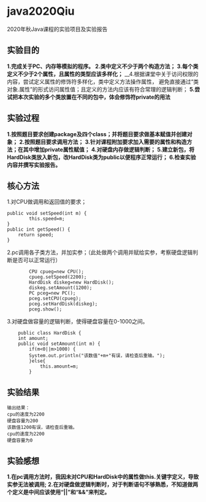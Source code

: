 # java2020Qiu
2020年秋Java课程的实验项目及实验报告

## 实验目的
__1.完成关于PC、内存等模拟的程序。__
__2.类中定义不少于两个构造方法；__
__3.每个类定义不少于2个属性，且属性的类型应该多样化；__
__4.根据课堂中关于访问权限的内容，尝试定义属性的修饰符多样化，类中定义方法操作属性，
避免直接通过“类对象.属性”的形式访问属性值；且定义的方法内应该有符合常理的逻辑判断；
__5.尝试把本次实验的多个类放置在不同的包中，体会修饰符private的用法__

## 实验过程
__1.按照题目要求创建package及四个class；并将题目要求做基本赋值并创建对象；__
__2.按照题目要求调用方法；__
__3.针对课程附加要求加入需要的属性和构造方法；在其中增加private属性赋值；__
__4.对硬盘内存做逻辑判断；__
__5.建立新包，将HardDisk类放入新包，改HardDisk类为public以便程序正常运行；__
__6.检查实验内容并撰写实验报告。__

## 核心方法
1.对CPU做调用和返回值的要求；
```
public void setSpeed(int m) {
    	this.speed=m;
}
public int getSpeed() {
	return speed;  	
}
```

2.pc调用各子类方法，并加实参；（此处做两个调用并赋给实参，考察硬盘逻辑判断是否可以正常运行）
```
		CPU cpueg=new CPU();
		cpueg.setSpeed(2200);
		HardDisk diskeg=new HardDisk();
		diskeg.setAmount(1200);
		PC pceg=new PC();
		pceg.setCPU(cpueg);
		pceg.setHardDisk(diskeg);
		pceg.show();
```

3.对硬盘做容量的逻辑判断，使得硬盘容量在0-1000之间。
```
	public class HardDisk {
	int amount;
	public void setAmount(int m) {
		if(m<0||m>1000) {
		System.out.println("该数值"+m+"有误，请检查后重输。");
		}else{
			this.amount=m;
		}
```


## 实验结果
    输出结果：
    cpu的速度为2200
    硬盘容量为200
    该数值1200有误，请检查后重输。
    cpu的速度为2200
    硬盘容量为0

## 实验感想
__1.在pc调用方法时，我因未对CPU和HardDisk中的属性做this.关键字定义，导致实参无法被调用;__
__2.在对硬盘做逻辑判断时，对于判断语句不够熟悉，不知道做两个定义是中间应该使用“||”和“&&”来判定。__

